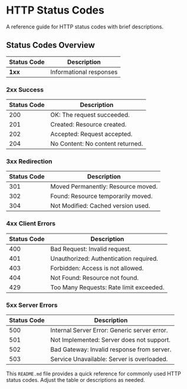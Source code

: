 # HTTP Status Codes

A reference guide for HTTP status codes with brief descriptions.


## Status Codes Overview

| Status Code | Description                      |
|-------------|----------------------------------|
| **1xx**     | Informational responses          |

### 2xx Success
| Status Code | Description                      |
|-------------|----------------------------------|
| 200         | OK: The request succeeded.       |
| 201         | Created: Resource created.       |
| 202         | Accepted: Request accepted.      |
| 204         | No Content: No content returned. |

### 3xx Redirection
| Status Code | Description                                |
|-------------|--------------------------------------------|
| 301         | Moved Permanently: Resource moved.         |
| 302         | Found: Resource temporarily moved.         |
| 304         | Not Modified: Cached version used.         |

### 4xx Client Errors
| Status Code | Description                                |
|-------------|--------------------------------------------|
| 400         | Bad Request: Invalid request.              |
| 401         | Unauthorized: Authentication required.     |
| 403         | Forbidden: Access is not allowed.          |
| 404         | Not Found: Resource not found.             |
| 429         | Too Many Requests: Rate limit exceeded.    |

### 5xx Server Errors
| Status Code | Description                                |
|-------------|--------------------------------------------|
| 500         | Internal Server Error: Generic server error. |
| 501         | Not Implemented: Server does not support.  |
| 502         | Bad Gateway: Invalid response from server. |
| 503         | Service Unavailable: Server is overloaded. |

This `README.md` file provides a quick reference for commonly used HTTP status codes. Adjust the table or descriptions as needed.
